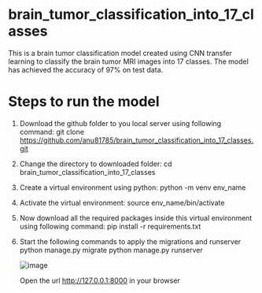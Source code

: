 # brain_tumor_classification_into_17_classes
This is a brain tumor classification model created using CNN transfer learning to classify the brain tumor MRI images into 17 classes. The model has achieved the accuracy of 97% on test data.

# Steps to run the model
1. Download the github folder to you local server using following command:
   git clone https://github.com/anu81785/brain_tumor_classification_into_17_classes.git

2. Change the directory to downloaded folder:
   cd brain_tumor_classification_into_17_classes

3. Create a virtual environment using python:
   python -m venv env_name

4. Activate the virtual environment:
   source env_name/bin/activate

5. Now download all the required packages inside this virtual environment using following command:
   pip install -r requirements.txt

6. Start the following commands to apply the migrations and runserver
   python manage.py migrate
   python manage.py runserver

   ![image](https://github.com/anu81785/brain_tumor_classification_into_17_classes/assets/89373629/c674b0c9-deb1-4655-ac1e-9dde127414a9)

   Open the url http://127.0.0.1:8000 in your browser

   

   

   

